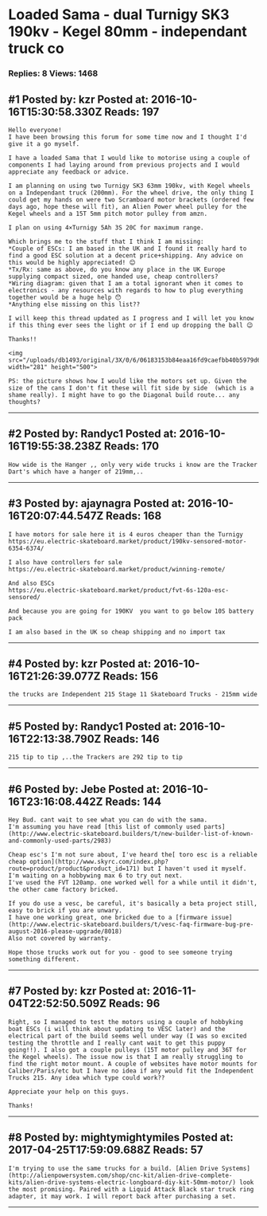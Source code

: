 # Loaded Sama - dual Turnigy SK3 190kv - Kegel 80mm - independant truck co

### Replies: 8 Views: 1468

## \#1 Posted by: kzr Posted at: 2016-10-16T15:30:58.330Z Reads: 197

```
Hello everyone!
I have been browsing this forum for some time now and I thought I'd give it a go myself.

I have a loaded Sama that I would like to motorise using a couple of components I had laying around from previous projects and I would appreciate any feedback or advice.

I am planning on using two Turnigy SK3 63mm 190kv, with Kegel wheels on a Independant truck (200mm). For the wheel drive, the only thing I could get my hands on were two Scramboard motor brackets (ordered few days ago, hope these will fit), an Alien Power wheel pulley for the Kegel wheels and a 15T 5mm pitch motor pulley from amzn.

I plan on using 4×Turnigy 5Ah 3S 20C for maximum range.

Which brings me to the stuff that I think I am missing:
*Couple of ESCs: I am based in the UK and I found it really hard to find a good ESC solution at a decent price+shipping. Any advice on this would be highly appreciated! 😊
*Tx/Rx: same as above, do you know any place in the UK Europe supplying compact sized, one handed use, cheap controllers?
*Wiring diagram: given that I am a total ignorant when it comes to electronics - any resources with regards to how to plug everything together would be a huge help 😯
*Anything else missing on this list??

I will keep this thread updated as I progress and I will let you know if this thing ever sees the light or if I end up dropping the ball 😉

Thanks!!

<img src="/uploads/db1493/original/3X/0/6/06183153b84eaa16fd9caefbb40b5979d6d7458a.jpg" width="281" height="500">

PS: the picture shows how I would like the motors set up. Given the size of the cans I don't fit these will fit side by side  (which is a shame really). I might have to go the Diagonal build route... any thoughts?
```

---
## \#2 Posted by: Randyc1 Posted at: 2016-10-16T19:55:38.238Z Reads: 170

```
How wide is the Hanger ,, only very wide trucks i know are the Tracker Dart's which have a hanger of 219mm,..
```

---
## \#3 Posted by: ajaynagra Posted at: 2016-10-16T20:07:44.547Z Reads: 168

```
I have motors for sale here it is 4 euros cheaper than the Turnigy
https://eu.electric-skateboard.market/product/190kv-sensored-motor-6354-6374/

I also have controllers for sale
https://eu.electric-skateboard.market/product/winning-remote/

And also ESCs
https://eu.electric-skateboard.market/product/fvt-6s-120a-esc-sensored/

And because you are going for 190KV  you want to go below 10S battery pack

I am also based in the UK so cheap shipping and no import tax
```

---
## \#4 Posted by: kzr Posted at: 2016-10-16T21:26:39.077Z Reads: 156

```
the trucks are Independent 215 Stage 11 Skateboard Trucks - 215mm wide
```

---
## \#5 Posted by: Randyc1 Posted at: 2016-10-16T22:13:38.790Z Reads: 146

```
215 tip to tip ,..the Trackers are 292 tip to tip
```

---
## \#6 Posted by: Jebe Posted at: 2016-10-16T23:16:08.442Z Reads: 144

```
Hey Bud. cant wait to see what you can do with the sama.
I'm assuming you have read [this list of commonly used parts](http://www.electric-skateboard.builders/t/new-builder-list-of-known-and-commonly-used-parts/2983)

Cheap esc's I'm not sure about, I've heard the[ toro esc is a reliable cheap option](http://www.skyrc.com/index.php?route=product/product&product_id=171) but I haven't used it myself.
I'm waiting on a hobbywing max 6 to try out next.
I've used the FVT 120amp. one worked well for a while until it didn't, the other came factory bricked.

If you do use a vesc, be careful, it's basically a beta project still, easy to brick if you are unwary. 
I have one working great, one bricked due to a [firmware issue](http://www.electric-skateboard.builders/t/vesc-faq-firmware-bug-pre-august-2016-please-upgrade/8018)
Also not covered by warranty.

Hope those trucks work out for you - good to see someone trying something different.
```

---
## \#7 Posted by: kzr Posted at: 2016-11-04T22:52:50.509Z Reads: 96

```
Right, so I managed to test the motors using a couple of hobbyking boat ESCs (i will think about updating to VESC later) and the electrical part of the build seems well under way (I was so excited testing the throttle and I really cant wait to get this puppy going!!). I also got a couple pulleys (15T motor pulley and 36T for the Kegel wheels). The issue now is that I am really struggling to find the right motor mount. A couple of websites have motor mounts for Caliber/Paris/etc but I have no idea if any would fit the Independent Trucks 215. Any idea which type could work??

Appreciate your help on this guys.

Thanks!
```

---
## \#8 Posted by: mightymightymiles Posted at: 2017-04-25T17:59:09.688Z Reads: 57

```
I'm trying to use the same trucks for a build. [Alien Drive Systems](http://alienpowersystem.com/shop/cnc-kit/alien-drive-complete-kits/alien-drive-systems-electric-longboard-diy-kit-50mm-motor/) look the most promising. Paired with a Liquid Attack Black star truck ring adapter, it may work. I will report back after purchasing a set.
```

---
